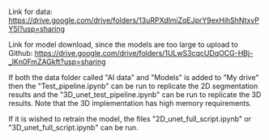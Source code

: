 Link for data:
https://drive.google.com/drive/folders/13uRPXdlmiZqEJprY9exHihShNtxvPY5l?usp=sharing

Link for model download, since the models are too large to upload to Github:
https://drive.google.com/drive/folders/1ULwS3cqcUDqOCG-HBj-_lKn0FmZAGkft?usp=sharing

If both the data folder called "AI data" and "Models" is added to "My drive" then the "Test_pipeline.ipynb" can be run to replicate the 2D segmentation results 
and the "3D_unet_test_pipeline.ipynb" can be run to replicate the 3D results. Note that the 3D implementation has high memory requirements. 

If it is wished to retrain the model, the files "2D_unet_full_script.ipynb" or "3D_unet_full_script.ipynb" can be run. 


